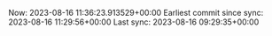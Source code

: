 Now: 2023-08-16 11:36:23.913529+00:00 Earliest commit since sync: 2023-08-16 11:29:56+00:00 Last sync: 2023-08-16 09:29:35+00:00
